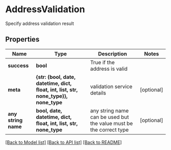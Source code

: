 # AddressValidation

Specify address validation result

## Properties
Name | Type | Description | Notes
------------ | ------------- | ------------- | -------------
**success** | **bool** | True if the address is valid | 
**meta** | **{str: (bool, date, datetime, dict, float, int, list, str, none_type)}, none_type** | validation service details | [optional] 
**any string name** | **bool, date, datetime, dict, float, int, list, str, none_type** | any string name can be used but the value must be the correct type | [optional]

[[Back to Model list]](../README.md#documentation-for-models) [[Back to API list]](../README.md#documentation-for-api-endpoints) [[Back to README]](../README.md)


